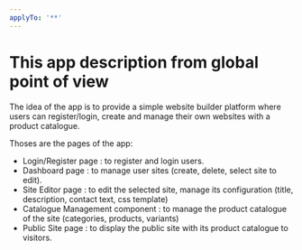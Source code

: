 ```yaml
---
applyTo: '**'
---
```

# This app description from global point of view

The idea of the app is to provide a simple website builder platform where users can register/login, create and manage their own websites with a product catalogue.

Thoses are the pages of the app:
- Login/Register page : to register and login users.
- Dashboard page : to manage user sites (create, delete, select site to edit).
- Site Editor page : to edit the selected site, manage its configuration (title, description, contact text, css template)
- Catalogue Management component : to manage the product catalogue of the site (categories, products, variants)
- Public Site page : to display the public site with its product catalogue to visitors.
